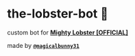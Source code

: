 # the-lobster-bot 🦞

custom bot for **[Mighty Lobster [OFFICIAL]](https://discord.gg/vQhtrZN "https://discord.gg/vQhtrZN 🔗
join the server on discord 🐾")**

made by **[`@magicalbunny31`](https://github.com/magicalbunny31 "https://github.com/magicalbunny31 🔗
magicalbunny31's github profile 🐾")**

